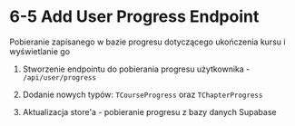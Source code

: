 # 6-5 Add User Progress Endpoint

Pobieranie zapisanego w bazie progresu dotyczącego ukończenia kursu i wyświetlanie go

1. Stworzenie endpointu do pobierania progresu użytkownika - `/api/user/progress`

2. Dodanie nowych typów: `TCourseProgress` oraz `TChapterProgress`

3. Aktualizacja store'a - pobieranie progresu z bazy danych Supabase
